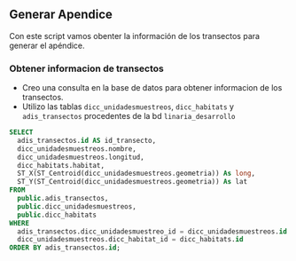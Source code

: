## Generar Apendice 

Con este script vamos obenter la información de los transectos para generar el apéndice. 

### Obtener informacion de transectos

* Creo una consulta en la base de datos para obtener informacion de los transectos. 
* Utilizo las tablas `dicc_unidadesmuestreos`, `dicc_habitats` y `adis_transectos` procedentes de la bd `linaria_desarrollo`

```sql 
SELECT 
  adis_transectos.id AS id_transecto,
  dicc_unidadesmuestreos.nombre, 
  dicc_unidadesmuestreos.longitud, 
  dicc_habitats.habitat,
  ST_X(ST_Centroid(dicc_unidadesmuestreos.geometria)) As long,
  ST_Y(ST_Centroid(dicc_unidadesmuestreos.geometria)) As lat
FROM 
  public.adis_transectos, 
  public.dicc_unidadesmuestreos, 
  public.dicc_habitats
WHERE 
  adis_transectos.dicc_unidadesmuestreo_id = dicc_unidadesmuestreos.id AND
  dicc_unidadesmuestreos.dicc_habitat_id = dicc_habitats.id
ORDER BY adis_transectos.id;
```

